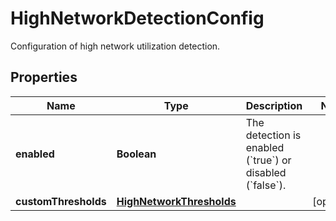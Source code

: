 

# HighNetworkDetectionConfig

Configuration of high network utilization detection.

## Properties

| Name | Type | Description | Notes |
|------------ | ------------- | ------------- | -------------|
|**enabled** | **Boolean** | The detection is enabled (&#x60;true&#x60;) or disabled (&#x60;false&#x60;). |  |
|**customThresholds** | [**HighNetworkThresholds**](HighNetworkThresholds.md) |  |  [optional] |



